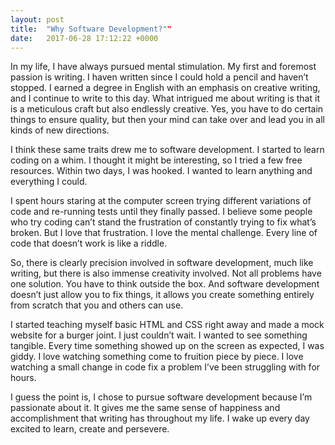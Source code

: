 ```yaml
---
layout: post
title:  "Why Software Development?""
date:   2017-06-28 17:12:22 +0000
---
```



In my life, I have always pursued mental stimulation. My first and foremost passion is writing. I haven written since I could hold a pencil and haven’t stopped. I earned a degree in English with an emphasis on creative writing, and I continue to write to this day. What intrigued me about writing is that it is a meticulous craft but also endlessly creative. Yes, you have to do certain things to ensure quality, but then your mind can take over and lead you in all kinds of new directions. 

I think these same traits drew me to software development. I started to learn coding on a whim. I thought it might be interesting, so I tried a few free resources. Within two days, I was hooked. I wanted to learn anything and everything I could. 

I spent hours staring at the computer screen trying different variations of code and re-running tests until they finally passed. I believe some people who try coding can’t stand the frustration of constantly trying to fix what’s broken. But I love that frustration. I love the mental challenge. Every line of code that doesn’t work is like a riddle. 

So, there is clearly precision involved in software development, much like writing, but there is also immense creativity involved. Not all problems have one solution. You have to think outside the box. And software development doesn’t just allow you to fix things, it allows you create something entirely from scratch that you and others can use. 

I started teaching myself basic HTML and CSS right away and made a mock website for a burger joint. I just couldn’t wait. I wanted to see something tangible. Every time something showed up on the screen as expected, I was giddy. I love watching something come to fruition piece by piece. I love watching a small change in code fix a problem I’ve been struggling with for hours. 

I guess the point is, I chose to pursue software development because I’m passionate about it. It gives me the same sense of happiness and accomplishment that writing has throughout my life. I wake up every day excited to learn, create and persevere.

